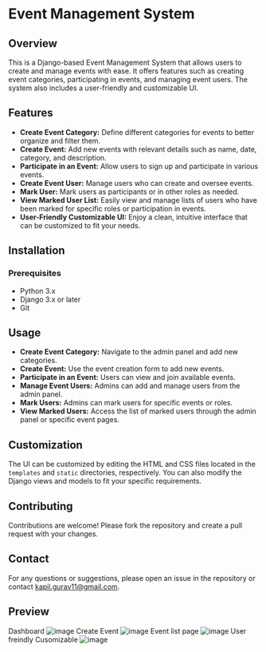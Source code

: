 # Event Management System

## Overview

This is a Django-based Event Management System that allows users to create and manage events with ease. It offers features such as creating event categories, participating in events, and managing event users. The system also includes a user-friendly and customizable UI.

## Features

- **Create Event Category:** Define different categories for events to better organize and filter them.
- **Create Event:** Add new events with relevant details such as name, date, category, and description.
- **Participate in an Event:** Allow users to sign up and participate in various events.
- **Create Event User:** Manage users who can create and oversee events.
- **Mark User:** Mark users as participants or in other roles as needed.
- **View Marked User List:** Easily view and manage lists of users who have been marked for specific roles or participation in events.
- **User-Friendly Customizable UI:** Enjoy a clean, intuitive interface that can be customized to fit your needs.

## Installation

### Prerequisites

- Python 3.x
- Django 3.x or later
- Git

## Usage

- **Create Event Category:** Navigate to the admin panel and add new categories.
- **Create Event:** Use the event creation form to add new events.
- **Participate in an Event:** Users can view and join available events.
- **Manage Event Users:** Admins can add and manage users from the admin panel.
- **Mark Users:** Admins can mark users for specific events or roles.
- **View Marked Users:** Access the list of marked users through the admin panel or specific event pages.

## Customization

The UI can be customized by editing the HTML and CSS files located in the `templates` and `static` directories, respectively. You can also modify the Django views and models to fit your specific requirements.

## Contributing

Contributions are welcome! Please fork the repository and create a pull request with your changes.

## Contact

For any questions or suggestions, please open an issue in the repository or contact [kapil.gurav11@gmail.com](mailto:kapil.gurav11@gmail.com).


## Preview
Dashboard
![image](https://github.com/Kapil-Gurav/Event-Management-System/assets/160912998/120b150f-1c38-41df-a626-3922c1990562)
Create Event
![image](https://github.com/Kapil-Gurav/Event-Management-System/assets/160912998/ff72f8ec-8c41-4591-9802-2f9f5451b5d1)
Event list page
![image](https://github.com/Kapil-Gurav/Event-Management-System/assets/160912998/6ce7ddac-8698-4376-9d1c-79b44053f8e7)
User freindly Cusomizable
![image](https://github.com/Kapil-Gurav/Event-Management-System/assets/160912998/5b95e73e-ed4a-4bce-9e80-2583503731b0)


